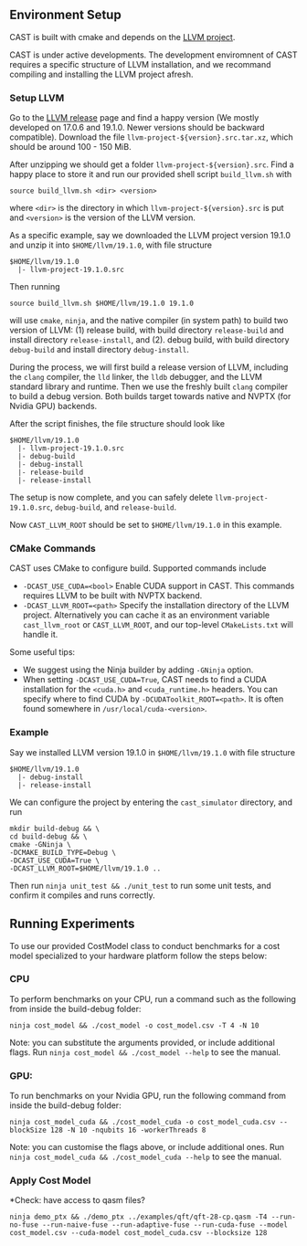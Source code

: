 ## Environment Setup

CAST is built with cmake and depends on the [LLVM project](https://github.com/llvm/llvm-project).

CAST is under active developments. The development enviromnent of CAST requires a specific structure of LLVM installation, and we recommand compiling and installing the LLVM project afresh.

### Setup LLVM
Go to the [LLVM release](https://releases.llvm.org/) page and find a happy version (We mostly developed on 17.0.6 and 19.1.0. Newer versions should be backward compatible). Download the file `llvm-project-${version}.src.tar.xz`, which should be around 100 - 150 MiB.

After unzipping we should get a folder `llvm-project-${version}.src`. Find a happy place to store it and run our provided shell script `build_llvm.sh` with 

```
source build_llvm.sh <dir> <version>
```
where `<dir>` is the directory in which `llvm-project-${version}.src` is put and `<version>` is the version of the LLVM version.

As a specific example, say we downloaded the LLVM project version 19.1.0 and unzip it into `$HOME/llvm/19.1.0`, with file structure
```
$HOME/llvm/19.1.0
  |- llvm-project-19.1.0.src
```
Then running
```
source build_llvm.sh $HOME/llvm/19.1.0 19.1.0
```
will use `cmake`, `ninja`, and the native compiler (in system path) to build two version of LLVM: (1) release build, with build directory `release-build` and install directory `release-install`, and (2). debug build, with build directory `debug-build` and install directory `debug-install`.

During the process, we will first build a release version of LLVM, including the `clang` compiler, the `lld` linker, the `lldb` debugger, and the LLVM standard library and runtime. Then we use the freshly built `clang` compiler to build a debug version. Both builds target towards native and NVPTX (for Nvidia GPU) backends.

After the script finishes, the file structure should look like
```
$HOME/llvm/19.1.0
  |- llvm-project-19.1.0.src
  |- debug-build
  |- debug-install
  |- release-build
  |- release-install
```
The setup is now complete, and you can safely delete `llvm-project-19.1.0.src`, `debug-build`, and `release-build`. 

Now `CAST_LLVM_ROOT` should be set to `$HOME/llvm/19.1.0` in this example.

### CMake Commands
CAST uses CMake to configure build. Supported commands include
- `-DCAST_USE_CUDA=<bool>` Enable CUDA support in CAST. This commands requires LLVM to be built with NVPTX backend.
- `-DCAST_LLVM_ROOT=<path>` Specify the installation directory of the LLVM project. Alternatively you can cache it as an environment variable `cast_llvm_root` or `CAST_LLVM_ROOT`, and our top-level `CMakeLists.txt` will handle it.

Some useful tips:
- We suggest using the Ninja builder by adding `-GNinja` option.
- When setting `-DCAST_USE_CUDA=True`, CAST needs to find a CUDA installation for the `<cuda.h>` and `<cuda_runtime.h>` headers. You can specify where to find CUDA by `-DCUDAToolkit_ROOT=<path>`. It is often found somewhere in `/usr/local/cuda-<version>`. 

### Example
Say we installed LLVM version 19.1.0 in `$HOME/llvm/19.1.0` with file structure
```
$HOME/llvm/19.1.0
  |- debug-install
  |- release-install
```
We can configure the project by entering the `cast_simulator` directory, and run
```
mkdir build-debug && \
cd build-debug && \
cmake -GNinja \
-DCMAKE_BUILD_TYPE=Debug \
-DCAST_USE_CUDA=True \
-DCAST_LLVM_ROOT=$HOME/llvm/19.1.0 ..
```

Then run `ninja unit_test && ./unit_test` to run some unit tests, and confirm it compiles and runs correctly.

## Running Experiments
To use our provided CostModel class to conduct benchmarks for a cost model specialized to your hardware platform follow the steps below:

### CPU
To perform benchmarks on your CPU, run a command such as the following from inside the build-debug folder:
```
ninja cost_model && ./cost_model -o cost_model.csv -T 4 -N 10
```
Note: you can substitute the arguments provided, or include additional flags. Run `ninja cost_model && ./cost_model --help` to see the manual.

### GPU:
To run benchmarks on your Nvidia GPU, run the following command from inside the build-debug folder:
```
ninja cost_model_cuda && ./cost_model_cuda -o cost_model_cuda.csv --blockSize 128 -N 10 -nqubits 16 -workerThreads 8
```
Note: you can customise the flags above, or include additional ones. Run `ninja cost_model_cuda && ./cost_model_cuda --help` to see the manual.

### Apply Cost Model
*Check: have access to qasm files?

```
ninja demo_ptx && ./demo_ptx ../examples/qft/qft-28-cp.qasm -T4 --run-no-fuse --run-naive-fuse --run-adaptive-fuse --run-cuda-fuse --model cost_model.csv --cuda-model cost_model_cuda.csv --blocksize 128
```